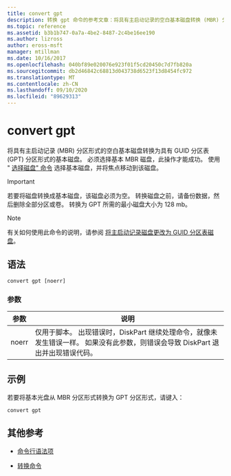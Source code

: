 ```yaml
---
title: convert gpt
description: 转换 gpt 命令的参考文章：将具有主启动记录的空白基本磁盘转换 (MBR) 分区形式转换为具有 GUID 分区表 (GPT) 分区形式的基本磁盘。
ms.topic: reference
ms.assetid: b3b1b747-0a7a-4be2-8487-2c4be16ee190
ms.author: lizross
author: eross-msft
manager: mtillman
ms.date: 10/16/2017
ms.openlocfilehash: 040bf89e020076e923f01f5cd20450c7d7fb820a
ms.sourcegitcommit: db2d46842c68813d043738d6523f13d8454fc972
ms.translationtype: MT
ms.contentlocale: zh-CN
ms.lasthandoff: 09/10/2020
ms.locfileid: "89629313"
---
```

# <a name="convert-gpt"></a>convert gpt

将具有主启动记录 (MBR) 分区形式的空白基本磁盘转换为具有 GUID 分区表 (GPT) 分区形式的基本磁盘。 必须选择基本 MBR 磁盘，此操作才能成功。 使用 " [选择磁盘" 命令](select-disk.md) 选择基本磁盘，并将焦点移动到该磁盘。

> [!IMPORTANT]
> 若要将磁盘转换成基本磁盘，该磁盘必须为空。 转换磁盘之前，请备份数据，然后删除全部分区或卷。 转换为 GPT 所需的最小磁盘大小为 128 mb。

> [!NOTE]
> 有关如何使用此命令的说明，请参阅 [将主启动记录磁盘更改为 GUID 分区表磁盘](/previous-versions/windows/it-pro/windows-server-2008-r2-and-2008/cc725671(v=ws.11))。

## <a name="syntax"></a>语法

```
convert gpt [noerr]
```

### <a name="parameters"></a>参数

| 参数 | 说明 |
| --------- | ----------- |
| noerr | 仅用于脚本。 出现错误时，DiskPart 继续处理命令，就像未发生错误一样。 如果没有此参数，则错误会导致 DiskPart 退出并出现错误代码。 |

## <a name="examples"></a>示例

若要将基本光盘从 MBR 分区形式转换为 GPT 分区形式，请键入：

```
convert gpt
```

## <a name="additional-references"></a>其他参考

- [命令行语法项](command-line-syntax-key.md)

- [转换命令](convert.md)
